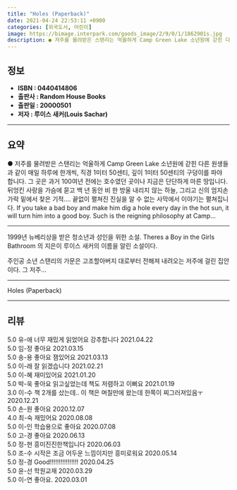 ```yaml
---
title: "Holes (Paperback)"
date: 2021-04-24 22:53:11 +0900
categories: [외국도서, 어린이]
image: https://bimage.interpark.com/goods_image/2/9/0/1/1862901s.jpg
description: ● 저주를 물려받은 스탠리는 억울하게 Camp Green Lake 소년원에 갇힌 다른 원생들과 같이 매일 하루에 한개씩, 직경 1미터 50센티, 깊이 1미터 50센티의 구덩이를 파야 합니다. 그 곳은 과거 100여년 전에는 호수였던 곳이나 지금은 단단하게 마른 땅입니다. 뒤엉킨 사랑을
---
```


## **정보**

- **ISBN : 0440414806**
- **출판사 : Random House Books**
- **출판일 : 20000501**
- **저자 : 루이스 새커(Louis Sachar)**

------



## **요약**

●  저주를 물려받은 스탠리는 억울하게 Camp Green Lake 소년원에 갇힌 다른 원생들과 같이 매일 하루에 한개씩, 직경 1미터 50센티, 깊이 1미터 50센티의 구덩이를 파야 합니다. 그 곳은 과거 100여년 전에는 호수였던 곳이나 지금은 단단하게 마른 땅입니다. 뒤엉킨 사랑을 가슴에 묻고 백 년 동안 비 한 방울 내리지 않는 하늘, 그리고 신의 엄지손가락 밑에서 찾은 기적.... 끝없이 펼쳐진 진실을 알 수 없는 사막에서 이야기는 펼쳐집니다. If you take a bad boy and make him dig a hole every day in the hot sun, it will turn him into a good boy. Such is the reigning philosophy at Camp...

------

1999년 뉴베리상을 받은 청소년과 성인을 위한 소설.  Theres a Boy in the Girls Bathroom 의 지은이 루이스 새커의 이름을 알린 소설이다.

주인공 소년 스탠리의 가문은 고조할아버지 대로부터 전해져 내려오는 저주에 걸린 집안이다. 그 저주... 

------


Holes (Paperback) 

------


## **리뷰** 

5.0 유-애 너무 재밌게 읽었어요 강추합니다 2021.04.22 <br/>5.0 임-정 좋아요  2021.03.15 <br/>5.0 송-용 좋아요 잼있어요  2021.03.13 <br/>5.0 이-래 잘 읽겠습니다 2021.02.21 <br/>5.0 이-혜 재미있어요 2021.01.20 <br/>5.0 박-욱 좋아요 읽고싶었는데 책도 저렴하고 이뻐요 2021.01.19 <br/>3.0 이-수 책 2개를 샀는데..
이 책은 며칠만에 왔는데 한쪽이 찌그러져있음ㅜ 2020.12.21 <br/>5.0 손-원 좋아요 2020.12.07 <br/>4.0 최-숙 재밌어요 2020.08.08 <br/>5.0 이-인 학습용으로 좋아요 2020.07.08 <br/>5.0 고-경 좋아요 2020.06.13 <br/>5.0 정-현 흥미진진한책입니다 2020.06.03 <br/>5.0 조-수 시작은 조금 어두운 느낌이지만 흥미로워요 2020.05.14 <br/>5.0 정-경 Good!!!!!!!!!!!!!!!! 2020.04.25 <br/>5.0 윤-선 학원교재 2020.03.29 <br/>5.0 이-연 좋아요. 2020.03.01 <br/>